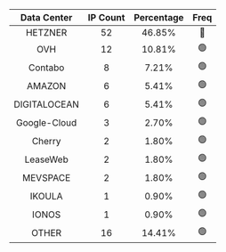 | Data Center | IP Count | Percentage | Freq |
|:------------:|:--------:|:-----------:|:-----:|
| HETZNER | 52 | 46.85% | 🔴 |
| OVH | 12 | 10.81% | 🟢 |
| Contabo | 8 | 7.21% | 🟢 |
| AMAZON | 6 | 5.41% | 🟢 |
| DIGITALOCEAN | 6 | 5.41% | 🟢 |
| Google-Cloud | 3 | 2.70% | 🟢 |
| Cherry | 2 | 1.80% | 🟢 |
| LeaseWeb | 2 | 1.80% | 🟢 |
| MEVSPACE | 2 | 1.80% | 🟢 |
| IKOULA | 1 | 0.90% | 🟢 |
| IONOS | 1 | 0.90% | 🟢 |
| OTHER | 16 | 14.41% | 🟢 |